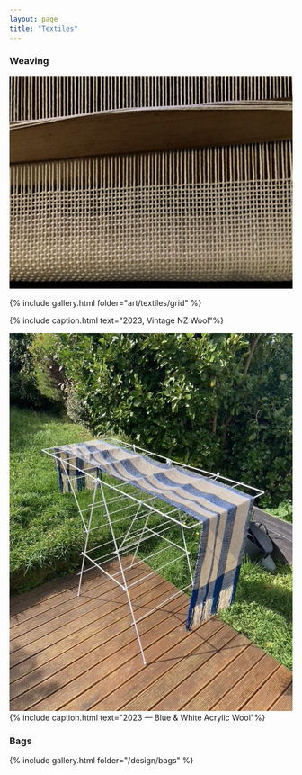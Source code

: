 ```yaml
---
layout: page
title: "Textiles"
---
```

### Weaving

<!-- ![Book wrapped in scarf](/media/images/art/textiles/art_textiles_weaving_scarf%20(6).jpeg){: height="auto"} -->
![White cotton scarf](/media/images/art/textiles/scarves/F993A8BE-CDC5-46CC-B68F-F72754E2A1F2_1_105_c.jpg)

{% include gallery.html folder="art/textiles/grid" %}

{% include caption.html text="2023, Vintage NZ Wool"%}

![Book wrapped in scarf](/media/images/art/textiles/art_textiles_weaving_scarf%20(10).jpeg)
{% include caption.html text="2023 — Blue & White Acrylic Wool"%}

### Bags

{% include gallery.html folder="/design/bags" %}

